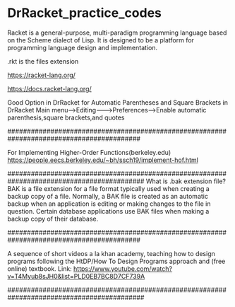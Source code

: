 # DrRacket_practice_codes
Racket is a general-purpose, multi-paradigm programming language based on the Scheme dialect of Lisp. It is designed to be a platform for programming language design and implementation.

.rkt is the files extension


https://racket-lang.org/

https://docs.racket-lang.org/


Good Option in DrRacket for Automatic Parentheses and Square Brackets in DrRacket
Main menu-->Editing--->Preferences-->Enable automatic parenthesis,square brackets,and quotes


##########################################################################################

For Implementing Higher-Order Functions(berkeley.edu)
https://people.eecs.berkeley.edu/~bh/ssch19/implement-hof.html


###########################################################################################
What is .bak extension file?
BAK is a file extension for a file format typically used when creating a backup copy of a file. Normally, a BAK file is created as an automatic backup when an application is editing or making changes to the file in question. Certain database applications use BAK files when making a backup copy of their database.

##########################################################################################


A sequence of short videos a la khan academy, teaching how to design programs following the HtDP/How To Design Programs approach and (free online) textbook.
Link:
https://www.youtube.com/watch?v=T4Myub8sJH0&list=PLD0EB7BC8D7CF739A

###########################################################################################
